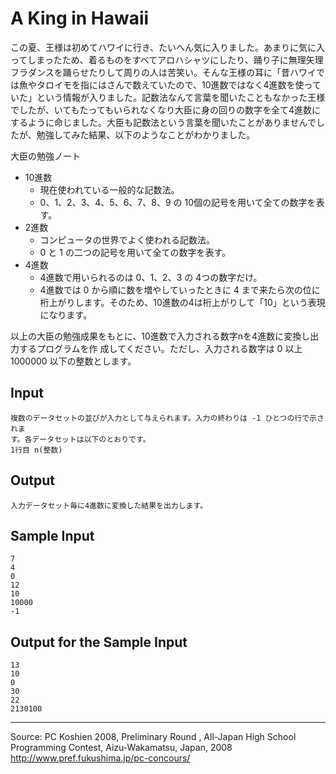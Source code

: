 # A King in Hawaii

この夏、王様は初めてハワイに行き、たいへん気に入りました。あまりに気に入ってしまったため、着るものをすべてアロハシャツにしたり、踊り子に無理矢理フラダンスを踊らせたりして周りの人は苦笑い。そんな王様の耳に「昔ハワイでは魚やタロイモを指にはさんで数えていたので、10進数ではなく4進数を使っていた」という情報が入りました。記数法なんて言葉を聞いたこともなかった王様でしたが、いてもたってもいられなくなり大臣に身の回りの数字を全て4進数にするように命じました。大臣も記数法という言葉を聞いたことがありませんでしたが、勉強してみた結果、以下のようなことがわかりました。

大臣の勉強ノート

* 10進数
    * 現在使われている一般的な記数法。
    * 0、1、2、3、4、5、6、7、8、9 の 10個の記号を用いて全ての数字を表す。
* 2進数
    * コンピュータの世界でよく使われる記数法。
    * 0 と 1 の二つの記号を用いて全ての数字を表す。
* 4進数
    * 4進数で用いられるのは 0、1、2、3 の 4つの数字だけ。
    * 4進数では 0 から順に数を増やしていったときに 4 まで来たら次の位に桁上がりします。そのため、10進数の4は桁上がりして「10」という表現になります。

以上の大臣の勉強成果をもとに、10進数で入力される数字nを4進数に変換し出力するプログラムを作 成してください。ただし、入力される数字は 0 以上 1000000 以下の整数とします。

## Input

    複数のデータセットの並びが入力として与えられます。入力の終わりは -1 ひとつの行で示されま
    す。各データセットは以下のとおりです。
    1行目 n(整数)

## Output

    入力データセット毎に4進数に変換した結果を出力します。

## Sample Input

    7
    4
    0
    12
    10
    10000
    -1

## Output for the Sample Input

    13
    10
    0
    30
    22
    2130100

* * *

Source: PC Koshien 2008, Preliminary Round , All-Japan High School Programming Contest, Aizu-Wakamatsu, Japan, 2008   
<http://www.pref.fukushima.jp/pc-concours/>
